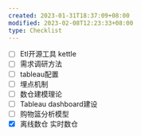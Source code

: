```yaml
---
created: 2023-01-31T18:37:09+08:00
modified: 2023-02-08T12:23:33+08:00
type: Checklist
---
```


- [ ] Etl开源工具 kettle
- [ ] 需求调研方法
- [ ] tableau配置
- [ ] 埋点机制
- [ ] 数仓建模理论
- [ ] Tableau dashboard建设
- [ ] 购物篮分析模型
- [x] 离线数仓 实时数仓
